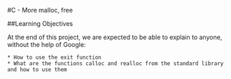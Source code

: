 #C - More malloc, free

##Learning Objectives

At the end of this project, we are expected to be able to explain to anyone, without the help of Google:

    * How to use the exit function
    * What are the functions calloc and realloc from the standard library and how to use them
